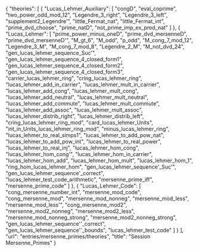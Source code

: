 {
    "theories": [
        {
            "Lucas_Lehmer_Auxiliary": [
                "congD",
                "eval_coprime",
                "two_power_odd_mod_12",
                "Legendre_3_right",
                "Legendre_3_left",
                "supplement2_Legendre'",
                "little_Fermat_nat",
                "little_Fermat_int",
                "prime_dvd_choose",
                "prime_natD",
                "not_prime_imp_ex_prod_nat"
            ]
        },
        {
            "Lucas_Lehmer": [
                "prime_power_minus_oneD",
                "prime_dvd_mersenneD",
                "prime_dvd_mersenneD'",
                "M_gt_6",
                "M_odd",
                "p_odd",
                "M_cong_7_mod_12",
                "Legendre_3_M",
                "M_cong_7_mod_8",
                "Legendre_2_M",
                "M_not_dvd_24",
                "gen_lucas_lehmer_sequence_Suc'",
                "gen_lucas_lehmer_sequence_4_closed_form1",
                "gen_lucas_lehmer_sequence_4_closed_form2",
                "gen_lucas_lehmer_sequence_4_closed_form3",
                "carrier_lucas_lehmer_ring",
                "cring_lucas_lehmer_ring",
                "lucas_lehmer_add_in_carrier",
                "lucas_lehmer_mult_in_carrier",
                "lucas_lehmer_add_cong",
                "lucas_lehmer_mult_cong",
                "lucas_lehmer_add_neutral",
                "lucas_lehmer_mult_neutral",
                "lucas_lehmer_add_commute",
                "lucas_lehmer_mult_commute",
                "lucas_lehmer_add_assoc",
                "lucas_lehmer_mult_assoc",
                "lucas_lehmer_distrib_right",
                "lucas_lehmer_distrib_left",
                "cring_lucas_lehmer_ring_mod",
                "card_lucas_lehmer_Units",
                "int_in_Units_lucas_lehmer_ring_mod",
                "minus_lucas_lehmer_ring",
                "lucas_lehmer_to_real_simps1",
                "lucas_lehmer_to_add_pow_nat",
                "lucas_lehmer_to_add_pow_int",
                "lucas_lehmer_to_real_power",
                "lucas_lehmer_to_real_inj",
                "lucas_lehmer_hom_cong",
                "lucas_lehmer_hom_cong'",
                "lucas_lehmer_hom_in_carrier",
                "lucas_lehmer_hom_add",
                "lucas_lehmer_hom_mult",
                "lucas_lehmer_hom_1",
                "ring_hom_lucas_lehmer_hom",
                "gen_lucas_lehmer_sequence'_Suc'",
                "gen_lucas_lehmer_sequence'_correct",
                "lucas_lehmer_test_code_arithmetic",
                "mersenne_prime_iff",
                "mersenne_prime_code"
            ]
        },
        {
            "Lucas_Lehmer_Code": [
                "cong_mersenne_number_int",
                "mersenne_mod_code",
                "cong_mersenne_mod",
                "mersenne_mod_nonneg",
                "mersenne_mod_less",
                "mersenne_mod_less'",
                "cong_mersenne_mod2",
                "mersenne_mod2_nonneg",
                "mersenne_mod2_less",
                "mersenne_mod_nonneg_strong",
                "mersenne_mod2_nonneg_strong",
                "gen_lucas_lehmer_sequence''_correct",
                "gen_lucas_lehmer_sequence''_bounds",
                "lucas_lehmer_test_code"
            ]
        }
    ],
    "url": "entries/mersenne_primes/theories",
    "title": "Session Mersenne_Primes"
}